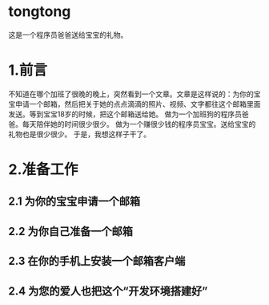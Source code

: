 # tongtong
这是一个程序员爸爸送给宝宝的礼物。
# 1.前言
  不知道在哪个加班了很晚的晚上，突然看到一个文章。文章是这样说的：为你的宝宝申请一个邮箱，然后把关于她的点点滴滴的照片、视频、文字都往这个邮箱里面发送。等到宝宝18岁的时候，把这个邮箱送给她。
  做为一个加班狗的程序员爸爸。每天陪伴她的时间很少很少。
  做为一个赚很少钱的程序员宝宝。送给宝宝的礼物也是很少很少。
  于是，我想这样子干了。
# 2.准备工作
## 2.1 为你的宝宝申请一个邮箱
## 2.2 为你自己准备一个邮箱
## 2.3 在你的手机上安装一个邮箱客户端
## 2.4 为您的爱人也把这个“开发环境搭建好”

